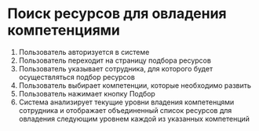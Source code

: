 # Поиск ресурсов для овладения компетенциями
1. Пользователь авторизуется в системе
1. Пользователь переходит на страницу подбора ресурсов
1. Пользователь указывает сотрудника, для которого будет осуществляться подбор ресурсов
1. Пользователь выбирает компетенции, которые необходимо развить
1. Пользователь нажимает кнопку Подбор
1. Система анализирует текущие уровни владения компетенцями сотрудника и отображает объединенный список ресурсов для овладения следующим уровнем каждой из указанных компетенций